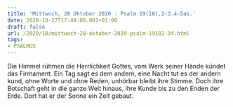 ```yaml
---
title: 'Mittwoch, 28 Oktober 2020 : Psalm 19(18),2-3.4-5ab.'
date: 2020-10-27T17:44:00.001+01:00
draft: false
url: /2020/10/mittwoch-28-oktober-2020-psalm-19182-34.html
tags: 
- PSALMUS
---
```


Die Himmel rühmen die Herrlichkeit Gottes, vom Werk seiner Hände kündet das Firmament. Ein Tag sagt es dem andern, eine Nacht tut es der andern kund, ohne Worte und ohne Reden, unhörbar bleibt ihre Stimme. Doch ihre Botschaft geht in die ganze Welt hinaus, ihre Kunde bis zu den Enden der Erde. Dort hat er der Sonne ein Zelt gebaut.
